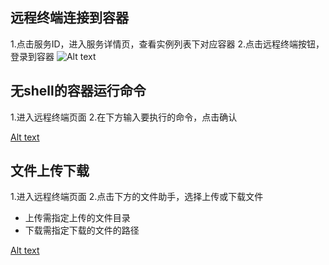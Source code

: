 ## 远程终端连接到容器
1.点击服务ID，进入服务详情页，查看实例列表下对应容器
2.点击远程终端按钮，登录到容器
![Alt text](https://mc.qcloudimg.com/static/img/fd06e590a5e2d109d5489b1df55454e5/20170316160930.png)

## 无shell的容器运行命令

1.进入远程终端页面
2.在下方输入要执行的命令，点击确认

[Alt text](https://mc.qcloudimg.com/static/img/51afca698a6adc237d98a7550b342adf/%7B08E0EF77-4602-4EA7-89B6-E08801ACD6D4%7D.png)

## 文件上传下载

1.进入远程终端页面
2.点击下方的文件助手，选择上传或下载文件

 - 上传需指定上传的文件目录
 - 下载需指定下载的文件的路径

 [Alt text](https://mc.qcloudimg.com/static/img/4a3b9a62f10f37e2cdd151f964da01fb/%7BF3EEBD59-1708-42A7-A288-77C1C54A0D6A%7D.png)